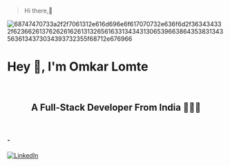 > Hi there,👋

![68747470733a2f2f7061312e616d696e6f617070732e636f6d2f363434332f623662613762626162613132656163313434313065396638643538313435636134373034393732355f68712e676966](https://github.com/user-attachments/assets/2401c177-a9a5-4c7b-a999-fe0adc1882d5)

<h1> 
  Hey 👋, I'm Omkar Lomte 
</h1>
<br/>
<div align="center"> 
  <b> 
    <h2> 
      A Full-Stack Developer From India 🤖🧑‍💻 
    </h2>
  </b> 
</div>
<br/>
  <h4>
      -
  </h4>

[![LinkedIn](https://img.shields.io/badge/LinkedIn-%230077B5.svg?logo=linkedin&logoColor=white)](https://www.linkedin.com/in/omkar-lomte29/)
  
<!--
**omkarlomte29/omkarlomte29** is a ✨ _special_ ✨ repository because its `README.md` (this file) appears on your GitHub profile.

Here are some ideas to get you started:

- 🔭 I’m currently working on ...
- 🌱 I’m currently learning ...
- 👯 I’m looking to collaborate on ...
- 🤔 I’m looking for help with ...
- 💬 Ask me about ...
- 📫 How to reach me: ...
- 😄 Pronouns: ...
- ⚡ Fun fact: ...
-->

